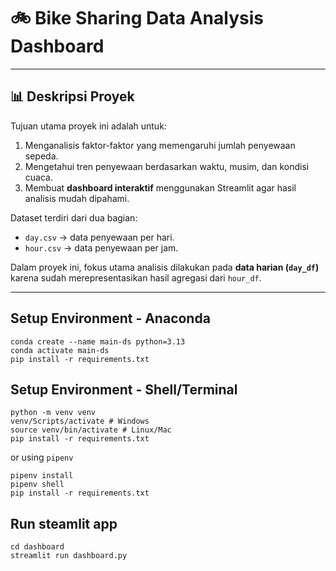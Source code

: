 # 🚲 Bike Sharing Data Analysis Dashboard
---

## 📊 Deskripsi Proyek

Tujuan utama proyek ini adalah untuk:
1. Menganalisis faktor-faktor yang memengaruhi jumlah penyewaan sepeda.
2. Mengetahui tren penyewaan berdasarkan waktu, musim, dan kondisi cuaca.
3. Membuat **dashboard interaktif** menggunakan Streamlit agar hasil analisis mudah dipahami.

Dataset terdiri dari dua bagian:
- `day.csv` → data penyewaan per hari.  
- `hour.csv` → data penyewaan per jam.  

Dalam proyek ini, fokus utama analisis dilakukan pada **data harian (`day_df`)** karena sudah merepresentasikan hasil agregasi dari `hour_df`.

---

## Setup Environment - Anaconda
```
conda create --name main-ds python=3.13
conda activate main-ds
pip install -r requirements.txt
```

## Setup Environment - Shell/Terminal
```
python -m venv venv
venv/Scripts/activate # Windows
source venv/bin/activate # Linux/Mac
pip install -r requirements.txt
```
or using `pipenv`
```
pipenv install
pipenv shell
pip install -r requirements.txt
```

## Run steamlit app
```
cd dashboard
streamlit run dashboard.py
```
